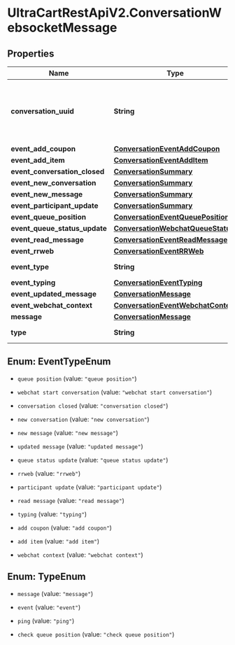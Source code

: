 # UltraCartRestApiV2.ConversationWebsocketMessage

## Properties

Name | Type | Description | Notes
------------ | ------------- | ------------- | -------------
**conversation_uuid** | **String** | Conversation UUID if the websocket message is tied to a specific conversation | [optional] 
**event_add_coupon** | [**ConversationEventAddCoupon**](ConversationEventAddCoupon.md) |  | [optional] 
**event_add_item** | [**ConversationEventAddItem**](ConversationEventAddItem.md) |  | [optional] 
**event_conversation_closed** | [**ConversationSummary**](ConversationSummary.md) |  | [optional] 
**event_new_conversation** | [**ConversationSummary**](ConversationSummary.md) |  | [optional] 
**event_new_message** | [**ConversationSummary**](ConversationSummary.md) |  | [optional] 
**event_participant_update** | [**ConversationSummary**](ConversationSummary.md) |  | [optional] 
**event_queue_position** | [**ConversationEventQueuePosition**](ConversationEventQueuePosition.md) |  | [optional] 
**event_queue_status_update** | [**ConversationWebchatQueueStatus**](ConversationWebchatQueueStatus.md) |  | [optional] 
**event_read_message** | [**ConversationEventReadMessage**](ConversationEventReadMessage.md) |  | [optional] 
**event_rrweb** | [**ConversationEventRRWeb**](ConversationEventRRWeb.md) |  | [optional] 
**event_type** | **String** | Type of event | [optional] 
**event_typing** | [**ConversationEventTyping**](ConversationEventTyping.md) |  | [optional] 
**event_updated_message** | [**ConversationMessage**](ConversationMessage.md) |  | [optional] 
**event_webchat_context** | [**ConversationEventWebchatContext**](ConversationEventWebchatContext.md) |  | [optional] 
**message** | [**ConversationMessage**](ConversationMessage.md) |  | [optional] 
**type** | **String** | Type of message | [optional] 



## Enum: EventTypeEnum


* `queue position` (value: `"queue position"`)

* `webchat start conversation` (value: `"webchat start conversation"`)

* `conversation closed` (value: `"conversation closed"`)

* `new conversation` (value: `"new conversation"`)

* `new message` (value: `"new message"`)

* `updated message` (value: `"updated message"`)

* `queue status update` (value: `"queue status update"`)

* `rrweb` (value: `"rrweb"`)

* `participant update` (value: `"participant update"`)

* `read message` (value: `"read message"`)

* `typing` (value: `"typing"`)

* `add coupon` (value: `"add coupon"`)

* `add item` (value: `"add item"`)

* `webchat context` (value: `"webchat context"`)





## Enum: TypeEnum


* `message` (value: `"message"`)

* `event` (value: `"event"`)

* `ping` (value: `"ping"`)

* `check queue position` (value: `"check queue position"`)




